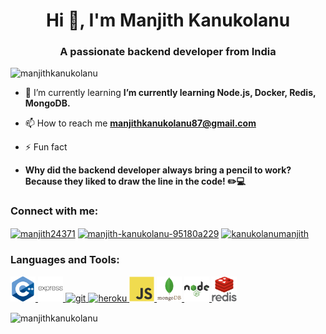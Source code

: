 <h1 align="center">Hi 👋, I'm Manjith Kanukolanu</h1>
<h3 align="center">A passionate backend developer from India</h3>

<p align="left"> <img src="https://komarev.com/ghpvc/?username=manjithkanukolanu&label=Profile%20views&color=0e75b6&style=flat" alt="manjithkanukolanu" /> </p>

- 🌱 I’m currently learning **I’m currently learning Node.js, Docker, Redis, MongoDB.**

- 📫 How to reach me **manjithkanukolanu87@gmail.com**

- ⚡ Fun fact
- **Why did the backend developer always bring a pencil to work? Because they liked to draw the line in the code! ✏️💻**

<h3 align="left">Connect with me:</h3>
<p align="left">
<a href="https://twitter.com/manjith24371" target="blank"><img align="center" src="https://raw.githubusercontent.com/rahuldkjain/github-profile-readme-generator/master/src/images/icons/Social/twitter.svg" alt="manjith24371" height="30" width="40" /></a>
<a href="https://linkedin.com/in/manjith-kanukolanu-95180a229" target="blank"><img align="center" src="https://raw.githubusercontent.com/rahuldkjain/github-profile-readme-generator/master/src/images/icons/Social/linked-in-alt.svg" alt="manjith-kanukolanu-95180a229" height="30" width="40" /></a>
<a href="https://www.leetcode.com/kanukolanumanjith" target="blank"><img align="center" src="https://raw.githubusercontent.com/rahuldkjain/github-profile-readme-generator/master/src/images/icons/Social/leet-code.svg" alt="kanukolanumanjith" height="30" width="40" /></a>
</p>

<h3 align="left">Languages and Tools:</h3>
<p align="left"> <a href="https://www.w3schools.com/cpp/" target="_blank" rel="noreferrer"> <img src="https://raw.githubusercontent.com/devicons/devicon/master/icons/cplusplus/cplusplus-original.svg" alt="cplusplus" width="40" height="40"/> </a> <a href="https://expressjs.com" target="_blank" rel="noreferrer"> <img src="https://raw.githubusercontent.com/devicons/devicon/master/icons/express/express-original-wordmark.svg" alt="express" width="40" height="40"/> </a> <a href="https://git-scm.com/" target="_blank" rel="noreferrer"> <img src="https://www.vectorlogo.zone/logos/git-scm/git-scm-icon.svg" alt="git" width="40" height="40"/> </a> <a href="https://heroku.com" target="_blank" rel="noreferrer"> <img src="https://www.vectorlogo.zone/logos/heroku/heroku-icon.svg" alt="heroku" width="40" height="40"/> </a> <a href="https://developer.mozilla.org/en-US/docs/Web/JavaScript" target="_blank" rel="noreferrer"> <img src="https://raw.githubusercontent.com/devicons/devicon/master/icons/javascript/javascript-original.svg" alt="javascript" width="40" height="40"/> </a> <a href="https://www.mongodb.com/" target="_blank" rel="noreferrer"> <img src="https://raw.githubusercontent.com/devicons/devicon/master/icons/mongodb/mongodb-original-wordmark.svg" alt="mongodb" width="40" height="40"/> </a> <a href="https://nodejs.org" target="_blank" rel="noreferrer"> <img src="https://raw.githubusercontent.com/devicons/devicon/master/icons/nodejs/nodejs-original-wordmark.svg" alt="nodejs" width="40" height="40"/> </a> <a href="https://redis.io" target="_blank" rel="noreferrer"> <img src="https://raw.githubusercontent.com/devicons/devicon/master/icons/redis/redis-original-wordmark.svg" alt="redis" width="40" height="40"/> </a> </p>

<p><img align="center" src="https://github-readme-stats.vercel.app/api/top-langs?username=manjithkanukolanu&show_icons=true&locale=en&layout=compact" alt="manjithkanukolanu" /></p>
